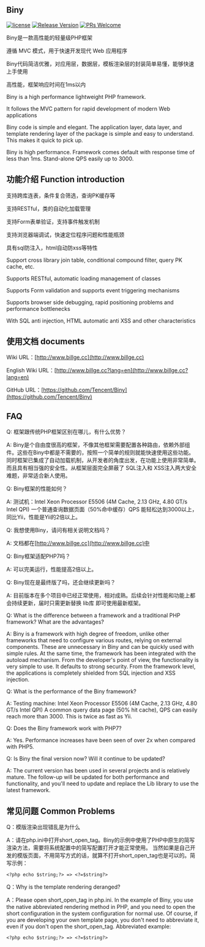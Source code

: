 ## Biny

[![license](http://img.shields.io/badge/license-BSD3-blue.svg?style=flat)](https://github.com/tencent/biny/blob/master/LICENSE.TXT)
[![Release Version](https://img.shields.io/badge/release-2.10.8-red.svg)](https://github.com/tencent/biny/releases)
[![PRs Welcome](https://img.shields.io/badge/PRs-welcome-brightgreen.svg)](https://github.com/tencent/biny/pulls)

Biny是一款高性能的轻量级PHP框架

遵循 MVC 模式，用于快速开发现代 Web 应用程序

Biny代码简洁优雅，对应用层，数据层，模板渲染层的封装简单易懂，能够快速上手使用

高性能，框架响应时间在1ms以内

Biny is a high performance lightweight PHP framework.

It follows the MVC pattern for rapid development of modern Web applications

Biny code is simple and elegant. The application layer, data layer, and template rendering layer of the package is simple and easy to understand. This makes it quick to pick up.

Biny is high performance. Framework comes default with response time of less than 1ms. Stand-alone QPS easily up to 3000.


## 功能介绍 Function introduction

支持跨库连表，条件复合筛选，查询PK缓存等

支持RESTful，类的自动化加载管理

支持Form表单验证，支持事件触发机制

支持浏览器端调试，快速定位程序问题和性能瓶颈

具有sql防注入，html自动防xss等特性


Support cross library join table, conditional compound filter, query PK cache, etc.

Supports RESTful, automatic loading management of classes

Supports Form validation and supports event triggering mechanisms

Supports browser side debugging, rapid positioning problems and performance bottlenecks

With SQL anti injection, HTML automatic anti XSS and other characteristics


## 使用文档 documents

Wiki URL：[http://www.billge.cc](http://www.billge.cc)

English Wiki URL：[http://www.billge.cc?lang=en](http://www.billge.cc?lang=en)

GitHub URL：[https://github.com/Tencent/Biny](https://github.com/Tencent/Biny)

## FAQ

Q: 框架跟传统PHP框架区别在哪儿，有什么优势？

A: Biny是个自由度很高的框架，不像其他框架需要配置各种路由，依赖外部组件。这些在Biny中都是不需要的，按照一个简单的规则就能快速使用这些功能。同时框架已集成了自动加载机制，从开发者的角度出发，在功能上使用非常简单。而且具有相当强的安全性。从框架层面完全屏蔽了 SQL注入和 XSS注入两大安全难题，非常适合新人使用。

Q: Biny框架的性能如何？

A: 测试机：Intel Xeon Processor E5506 (4M Cache, 2.13 GHz, 4.80 GT/s Intel QPI)
一个普通查询数据页面（50%命中缓存）QPS 能轻松达到3000以上，同比Yii，性能是Yii的2倍以上。

Q: 我想使用Biny，请问有相关说明文档吗？

A: 文档都在[http://www.billge.cc](http://www.billge.cc)中

Q: Biny框架适配PHP7吗？

A: 可以完美运行，性能提高2倍以上。

Q: Biny现在是最终版了吗，还会继续更新吗？

A: 目前版本在多个项目中已经正常使用，相对成熟。后续会针对性能和功能上都会持续更新，届时只需更新替换 lib库 即可使用最新框架。

Q: What is the difference between a framework and a traditional PHP framework? What are the advantages?

A: Biny is a framework with high degree of freedom, unlike other frameworks that need to configure various routes, relying on external components. These are unnecessary in Biny and can be quickly used with simple rules. At the same time, the framework has been integrated with the autoload mechanism. From the developer's point of view, the functionality is very simple to use. It defaults to strong security. From the framework level, the applications is completely shielded from SQL injection and XSS injection.

Q: What is the performance of the Biny framework?

A: Testing machine: Intel Xeon Processor E5506 (4M Cache, 2.13 GHz, 4.80 GT/s Intel QPI)
A common query data page (50% hit cache), QPS can easily reach more than 3000. This is twice as fast as Yii.

Q: Does the Biny framework work with PHP7?

A: Yes. Performance increases have been seen of over 2x when compared with PHP5.

Q: Is Biny the final version now? Will it continue to be updated?

A: The current version has been used in several projects and is relatively mature. The follow-up will be updated for both performance and functionality, and you'll need to update and replace the Lib library to use the latest framework.



## 常见问题 Common Problems

Q：模版渲染出现错乱是为什么

A：请在php.ini中打开short_open_tag。Biny的示例中使用了PHP中原生的简写渲染方法，需要将系统配置中的简写配置打开才能正常使用。
当然如果是自己开发的模版页面，不用简写方式的话，就算不打开short_open_tag也是可以的。简写示例：
```
<?php echo $string;?> => <?=$string?>
```

Q：Why is the template rendering deranged?


A：Please open short_open_tag in php.ini. In the example of Biny, you use the native abbreviated rendering method in PHP, and you need to open the short configuration in the system configuration for normal use.
  Of course, if you are developing your own template page, you don't need to abbreviate it, even if you don't open the short_open_tag. Abbreviated example:
```
<?php echo $string;?> => <?=$string?>
```

